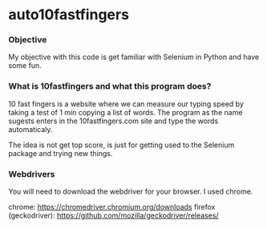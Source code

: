 # auto10fastfingers

### Objective

My objective with this code is get familiar with Selenium in Python and have some fun.

### What is 10fastfingers and what this program does?

10 fast fingers is a website where we can measure our typing speed by taking a test of 1 min copying a list of words.
The program as the name sugests enters in the 10fastfingers.com site and type the words automaticaly.

The idea is not get top score, is just for getting used to the Selenium package and trying new things.

### Webdrivers

You will need to download the webdriver for your browser. I used chrome.

chrome: https://chromedriver.chromium.org/downloads
firefox (geckodriver): https://github.com/mozilla/geckodriver/releases/
